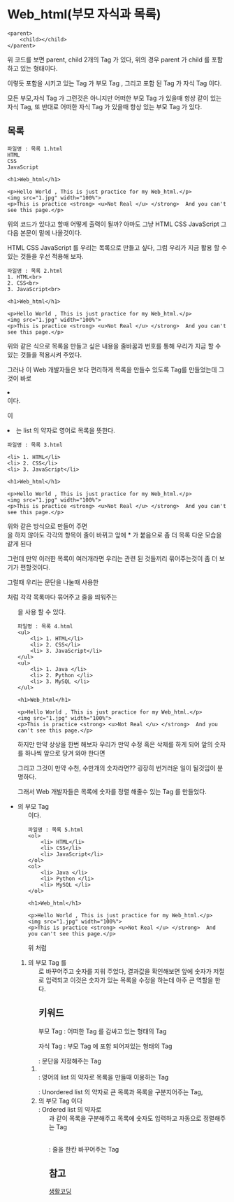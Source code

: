 # Web_html(부모 자식과 목록)

```
<parent>
	<child></child>
</parent>
```

위 코드를 보면 parent, child 2개의 Tag 가 있다, 위의 경우 parent 가 child 를 포함하고 있는 형태이다.

이렇듯 포함을 시키고 있는 Tag 가 부모 Tag , 그리고 포함 된 Tag 가 자식 Tag 이다.

모든 부모,자식 Tag 가 그런것은 아니지만 어떠한 부모 Tag 가 있을때 항상 같이 있는 자식 Tag, 또 반대로 어떠한 자식 Tag 가 있을때 항상 있는 부모 Tag 가 있다.

## 목록
```
파일명 : 목록 1.html
HTML
CSS
JavaScript

<h1>Web_html</h1>

<p>Hello World , This is just practice for my Web_html.</p>
<img src="1.jpg" width="100%">
<p>This is practice <strong> <u>Not Real </u> </strong>  And you can't see this page.</p>

```   

위의 코드가 있다고 할때 어떻게 출력이 될까? 아마도 그냥 HTML CSS JavaScript 그 다음 본문이 밑에 나올것이다.

HTML CSS JavaScript 를 우리는 목록으로 만들고 싶다, 그럼 우리가 지금 활용 할 수 있는 것들을 우선 적용해 보자. 

```
파일명 : 목록 2.html
1. HTML<br>
2. CSS<br>
3. JavaScript<br>

<h1>Web_html</h1>

<p>Hello World , This is just practice for my Web_html.</p>
<img src="1.jpg" width="100%">
<p>This is practice <strong> <u>Not Real </u> </strong>  And you can't see this page.</p>

```   
위와 같은 식으로 목록을 만들고 싶은 내용을 줄바꿈과 번호를 통해 우리가 지금 할 수 있는 것들을 적용시켜 주었다.

그러나 이 Web 개발자들은 보다 편리하게 목록을 만들수 있도록 Tag를 만들었는데 그것이 바로 <li></li> 이다.

이 <li> 는 list 의 약자로 영어로 목록을 뜻한다.

```
파일명 : 목록 3.html

<li> 1. HTML</li>
<li> 2. CSS</li>
<li> 3. JavaScript</li>

<h1>Web_html</h1>

<p>Hello World , This is just practice for my Web_html.</p>
<img src="1.jpg" width="100%">
<p>This is practice <strong> <u>Not Real </u> </strong>  And you can't see this page.</p>
```

위와 같은 방식으로 만들어 주면 <br> 을 하지 않아도 각각의 항목이 줄이 바뀌고 앞에 * 가 붙음으로 좀 더 목록 다운 모습을 같게 된다

그런데 만약 이러한 목록이 여러개라면 우리는 관련 된 것들끼리 묶어주는것이 좀 더 보기가 편할것이다.

그럴때 우리는 문단을 나눌때 사용한 <p> 처럼 각각 목록마다 묶어주고 줄을 띄워주는 <ul> 을 사용 할 수 있다.
```
파일명 : 목록 4.html
<ul>
	<li> 1. HTML</li>
	<li> 2. CSS</li>
	<li> 3. JavaScript</li>
</ul>
<ul>
	<li> 1. Java </li>
	<li> 2. Python </li>
	<li> 3. MySQL </li>
</ul>

<h1>Web_html</h1>

<p>Hello World , This is just practice for my Web_html.</p>
<img src="1.jpg" width="100%">
<p>This is practice <strong> <u>Not Real </u> </strong>  And you can't see this page.</p>
```
하지만 만약 상상을 한번 해보자 우리가 만약 수정 혹은 삭제를 하게 되어 앞의 숫자를 하나씩 앞으로 당겨 와야 한다면

그리고 그것이 만약 수천, 수만개의 숫자라면?? 굉장히 번거러운 일이 될것임이 분명하다.

그래서 Web 개발자들은 목록에 숫자를 정렬 해줄수 있는 Tag 를 만들었다.

<li> 의 부모 Tag <ol> 이다.

```
파일명 : 목록 5.html
<ol>
	<li> HTML</li>
	<li> CSS</li>
	<li> JavaScript</li>
</ol>
<ol>
	<li> Java </li>
	<li> Python </li>
	<li> MySQL </li>
</ol>

<h1>Web_html</h1>

<p>Hello World , This is just practice for my Web_html.</p>
<img src="1.jpg" width="100%">
<p>This is practice <strong> <u>Not Real </u> </strong>  And you can't see this page.</p>
```
위 처럼 <li>의 부모 Tag 를 <ol> 로 바꾸어주고 숫자를 지워 주었다, 결과값을 확인해보면 앞에 숫자가 저절로 입력되고 이것은 숫자가 있는 목록을 수정을 하는데 아주 큰 역할을 한다.


## 키워드

부모 Tag : 어떠한 Tag 를 감싸고 있는 형태의 Tag

자식 Tag : 부모 Tag 에 포함 되어져있는 형태의 Tag

<p></p> : 문단을 지정해주는 Tag

<li></li> : 영어의 list 의 약자로 목록을 만들때 이용하는 Tag

<ul></ul> : Unordered list 의 약자로 큰 목록과 목록을 구분지어주는 Tag, <li> 의 부모 Tag 이다

<ol></ol> : Ordered list 의 약자로 <ul> 과 같이 목록을 구분해주고 목록에 숫자도 입력하고 자동으로 정렬해주는 Tag

<br> : 줄을 한칸 바꾸어주는 Tag
 
## 참고
[생활코딩](https://opentutorials.org/course/3084/18408)